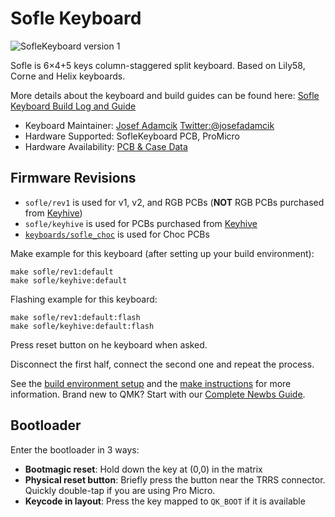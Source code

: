 # Sofle Keyboard

![SofleKeyboard version 1](https://i.imgur.com/S5GTKth.jpeg)

Sofle is 6×4+5 keys column-staggered split keyboard. Based on Lily58, Corne and Helix keyboards.

More details about the keyboard and build guides can be found here: [Sofle Keyboard Build Log and Guide](https://josefadamcik.github.io/SofleKeyboard)

* Keyboard Maintainer: [Josef Adamcik](https://josef-adamcik.cz) [Twitter:@josefadamcik](https://twitter.com/josefadamcik)  
* Hardware Supported: SofleKeyboard PCB, ProMicro  
* Hardware Availability: [PCB & Case Data](https://github.com/josefadamcik/SofleKeyboard)

## Firmware Revisions
- `sofle/rev1` is used for v1, v2, and RGB PCBs (**NOT** RGB PCBs purchased from [Keyhive](https://keyhive.xyz))
- `sofle/keyhive` is used for PCBs purchased from [Keyhive](https://keyhive.xyz/shop/sofle)
- [`keyboards/sofle_choc`](../sofle_choc/) is used for Choc PCBs

Make example for this keyboard (after setting up your build environment):

    make sofle/rev1:default
    make sofle/keyhive:default

Flashing example for this keyboard:

    make sofle/rev1:default:flash
    make sofle/keyhive:default:flash

Press reset button on he keyboard when asked.

Disconnect the first half, connect the second one and repeat the process.

See the [build environment setup](https://docs.qmk.fm/#/getting_started_build_tools) and the [make instructions](https://docs.qmk.fm/#/getting_started_make_guide) for more information. Brand new to QMK? Start with our [Complete Newbs Guide](https://docs.qmk.fm/#/newbs).

## Bootloader

Enter the bootloader in 3 ways:

* **Bootmagic reset**: Hold down the key at (0,0) in the matrix
* **Physical reset button**: Briefly press the button near the TRRS connector. Quickly double-tap if you are using Pro Micro.
* **Keycode in layout**: Press the key mapped to `QK_BOOT` if it is available
